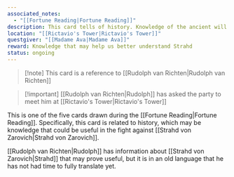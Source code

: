 ```yaml
---
associated_notes:
  - "[[Fortune Reading|Fortune Reading]]"
description: This card tells of history. Knowledge of the ancient will help you better understand your enemy……A man is not what he seems. He comes here in a carnival wagon. Therein lies what you seek.
location: "[[Rictavio's Tower|Rictavio's Tower]]"
questgiver: "[[Madame Ava|Madame Ava]]"
reward: Knowledge that may help us better understand Strahd
status: ongoing
---
```

>[!note] This card is a reference to [[Rudolph van Richten|Rudolph van Richten]]

>[!important] [[Rudolph van Richten|Rudolph]] has asked the party to meet him at [[Rictavio's Tower|Rictavio's Tower]]

This is one of the five cards drawn during the [[Fortune Reading|Fortune Reading]]. Specifically, this card is related to history, which may be knowledge that could be useful in the fight against [[Strahd von Zarovich|Strahd von Zarovich]].

[[Rudolph van Richten|Rudolph]] has information about [[Strahd von Zarovich|Strahd]] that may prove useful, but it is in an old language that he has not had time to fully translate yet.



